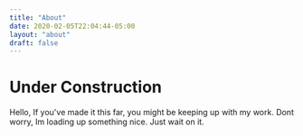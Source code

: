 ```yaml
---
title: "About"
date: 2020-02-05T22:04:44-05:00
layout: "about"
draft: false
---
```

# Under Construction

Hello, If you've made it this far, you might be keeping up with my work.  Dont
worry, Im loading up something nice.  Just wait on it.  
